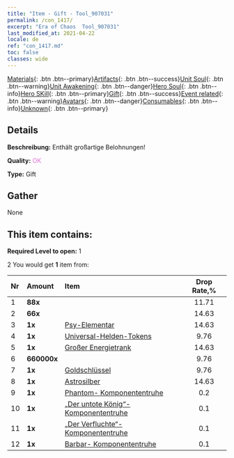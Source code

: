 ```yaml
---
title: "Item - Gift - Tool_907031"
permalink: /con_1417/
excerpt: "Era of Chaos  Tool_907031"
last_modified_at: 2021-04-22
locale: de
ref: "con_1417.md"
toc: false
classes: wide
---
```

 [Materials](/ItemsDE/){: .btn .btn--primary}[Artifacts](/ItemsDE/Artifacts/){: .btn .btn--success}[Unit Soul](/ItemsDE/UnitSoul/){: .btn .btn--warning}[Unit Awakening](/ItemsDE/UnitAwakening/){: .btn .btn--danger}[Hero Soul](/ItemsDE/HeroSoul/){: .btn .btn--info}[Hero SKill](/ItemsDE/HeroSkill/){: .btn .btn--primary}[Gift](/ItemsDE/Gift/){: .btn .btn--success}[Event related](/ItemsDE/Events/){: .btn .btn--warning}[Avatars](/ItemsDE/Avatars/){: .btn .btn--danger}[Consumables](/ItemsDE/Consumables/){: .btn .btn--info}[Unknown](/ItemsDE/Unknown/){: .btn .btn--primary}

## Details
 **Beschreibung:** Enthält großartige Belohnungen!

 **Quality:** <span style="color: #DA70D6">OK</span>

 **Type:** Gift

## Gather

  None

## This item contains:

 **Required Level to open:** 1

 2 You would get **1** item  from:

  | Nr | Amount |     Item    | Drop Rate,% |
  |:---|:-------|:------------|:---------:|
  | 1 |  **88x** | <i class="fas fa-gem"/> | 11.71 | 
  | 2 |  **66x** | <i class="fas fa-gem"/> | 14.63 | 
  | 3 |  **1x** | [Psy-Elementar](/de/Items/unt_267/) | 14.63 | 
  | 4 |  **1x** | [Universal-Helden-Tokens](/de/Items/her_358/) | 9.76 | 
  | 5 |  **1x** | [Großer Energietrank](/de/Items/con_706/) | 14.63 | 
  | 6 |  **660000x** | <i class="fas fa-coins"/> | 9.76 | 
  | 7 |  **1x** | [Goldschlüssel](/de/Items/con_783/) | 9.76 | 
  | 8 |  **1x** | [Astrosilber](/de/Items/con_969/) | 14.63 | 
  | 9 |  **1x** | [Phantom- Komponententruhe](/de/Items/con_1339/) | 0.2 | 
  | 10 |  **1x** | [„Der untote König“-Komponententruhe](/de/Items/con_1340/) | 0.1 | 
  | 11 |  **1x** | [„Der Verfluchte“- Komponententruhe](/de/Items/con_1341/) | 0.1 | 
  | 12 |  **1x** | [Barbar- Komponententruhe](/de/Items/con_1342/) | 0.1 | 
